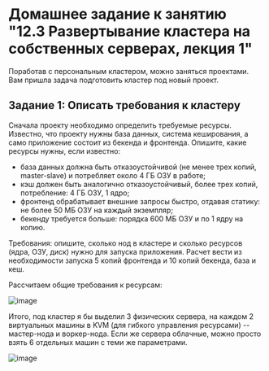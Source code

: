# Домашнее задание к занятию "12.3 Развертывание кластера на собственных серверах, лекция 1"
Поработав с персональным кластером, можно заняться проектами. Вам пришла задача подготовить кластер под новый проект.

## Задание 1: Описать требования к кластеру
Сначала проекту необходимо определить требуемые ресурсы. Известно, что проекту нужны база данных, система кеширования, а само приложение состоит из бекенда и фронтенда. Опишите, какие ресурсы нужны, если известно:

* база данных должна быть отказоустойчивой (не менее трех копий, master-slave) и потребляет около 4 ГБ ОЗУ в работе;
* кэш должен быть аналогично отказоустойчивый, более трех копий, потребление: 4 ГБ ОЗУ, 1 ядро;
* фронтенд обрабатывает внешние запросы быстро, отдавая статику: не более 50 МБ ОЗУ на каждый экземпляр;
* бекенду требуется больше: порядка 600 МБ ОЗУ и по 1 ядру на копию.

Требования: опишите, сколько нод в кластере и сколько ресурсов (ядра, ОЗУ, диск) нужно для запуска приложения. Расчет вести из необходимости запуска 5 копий фронтенда и 10 копий бекенда, база и кеш.

Рассчитаем общие требования к ресурсам:

![image](https://user-images.githubusercontent.com/32748936/119801909-c615b900-bee6-11eb-86ef-4321ca205695.png)


Итого, под кластер я бы выделил 3 физических сервера, на каждом 2 виртуальных машины в KVM (для гибкого управления ресурсами) -- мастер-нода и воркер-нода. Если же сервера облачные, можно просто взять 6 отдельных машин с теми же параметрами.

![image](https://user-images.githubusercontent.com/32748936/119801870-bdbd7e00-bee6-11eb-9b88-5927e5b4006a.png)

